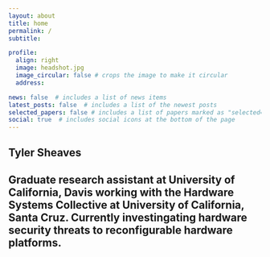 ```yaml
---
layout: about
title: home
permalink: /
subtitle:

profile:
  align: right
  image: headshot.jpg
  image_circular: false # crops the image to make it circular
  address:

news: false  # includes a list of news items
latest_posts: false  # includes a list of the newest posts
selected_papers: false # includes a list of papers marked as "selected={true}"
social: true  # includes social icons at the bottom of the page
---
```


<h2>Tyler Sheaves<h2>

<p> Graduate research assistant at University of California, Davis working with the Hardware Systems Collective at University of California, Santa Cruz. Currently investingating hardware security threats to reconfigurable hardware platforms.<p>